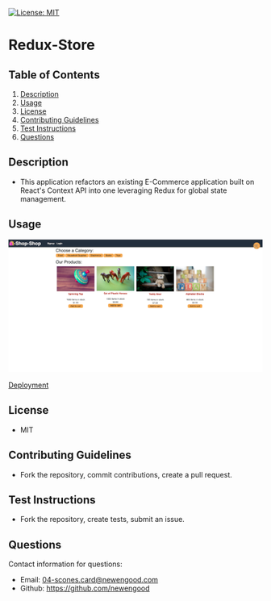 [![License: MIT](https://img.shields.io/badge/License-MIT-yellow.svg)](https://opensource.org/licenses/MIT)
# Redux-Store

## Table of Contents
  
1. [Description](#description)
2. [Usage](#usage)
3. [License](#license)
4. [Contributing Guidelines](#contributing-guidelines)
5. [Test Instructions](#test-instructions)
6. [Questions](#questions)
  
## Description

*  This application refactors an existing E-Commerce application built on React's Context API into one leveraging Redux for global state management. 

## Usage

![usage](./assets/usage.png)

[Deployment](https://stormy-castle-33926.herokuapp.com/)

## License
  
* MIT
  
## Contributing Guidelines

* Fork the repository, commit contributions, create a pull request.

## Test Instructions

* Fork the repository, create tests, submit an issue. 
  
## Questions

Contact information for questions:

* Email: 04-scones.card@newengood.com
* Github: https://github.com/newengood
  
  
